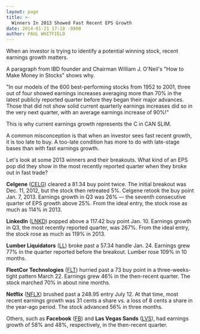 ```yaml
---
layout: page
title: >-
  Winners In 2013 Showed Fast Recent EPS Growth
date: 2014-01-21 17:18 -0800
author: PAUL WHITFIELD
---
```





When an investor is trying to identify a potential winning stock, recent earnings growth matters.

  

A paragraph from IBD founder and Chairman William J. O'Neil's "How to Make Money in Stocks" shows why.

  

"In our models of the 600 best-performing stocks from 1952 to 2001, three out of four showed earnings increases averaging more than 70% in the latest publicly reported quarter before they began their major advances. Those that did not show solid current quarterly earnings increases did so in the very next quarter, with an average earnings increase of 90%!"

  

This is why current earnings growth represents the C in CAN SLIM.

  

A common misconception is that when an investor sees fast recent growth, it is too late to buy. A too-late condition has more to do with late-stage bases than with fast earnings growth.

  

Let's look at some 2013 winners and their breakouts. What kind of an EPS pop did they show in the most recently reported quarter when they broke out in fast trade?

  

**Celgene** ([CELG](https://research.investors.com/quote.aspx?symbol=CELG)) cleared a 81.34 buy point twice. The initial breakout was Dec. 11, 2012, but the stock then retreated 5%. Celgene retook the buy point Jan. 7, 2013. Earnings growth in Q3 was 26% — the seventh consecutive quarter of EPS growth above 25%. From the ideal entry, the stock rose as much as 114% in 2013.

  

**LinkedIn** ([LNKD](https://research.investors.com/quote.aspx?symbol=LNKD)) popped above a 117.42 buy point Jan. 10. Earnings growth in Q3, the most recently reported quarter, was 267%. From the ideal entry, the stock rose as much as 119% in 2013.

  

**Lumber Liquidators** ([LL](https://research.investors.com/quote.aspx?symbol=LL)) broke past a 57.34 handle Jan. 24. Earnings grew 77% in the quarter reported before the breakout. Lumber rose 109% in 10 months.

  

**FleetCor Technologies** ([FLT](https://research.investors.com/quote.aspx?symbol=FLT)) hurried past a 73 buy point in a three-weeks-tight pattern March 22. Earnings grew 46% in the then-recent quarter. The stock marched 70% in about nine months.

  

**Netflix** ([NFLX](https://research.investors.com/quote.aspx?symbol=NFLX)) brushed past a 248.95 entry July 12. At that time, most recent earnings growth was 31 cents a share vs. a loss of 8 cents a share in the year-ago period. The stock advanced 56% in three months.

  

Others, such as **Facebook** ([FB](https://research.investors.com/quote.aspx?symbol=FB)) and **Las Vegas Sands** ([LVS](https://research.investors.com/quote.aspx?symbol=LVS)), had earnings growth of 58% and 48%, respectively, in the then-recent quarter.




